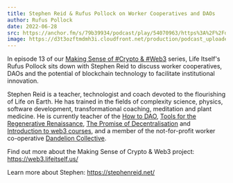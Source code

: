 ```yaml
---
title: Stephen Reid & Rufus Pollock on Worker Cooperatives and DAOs
author: Rufus Pollock
date: 2022-06-28
src: https://anchor.fm/s/79b39934/podcast/play/54070963/https%3A%2F%2Fd3ctxlq1ktw2nl.cloudfront.net%2Fproduction%2Fexports%2F79b39934%2F54070963%2F07ed8006ea6c03984dca2ec8ba8b9685.m4a
image: https://d3t3ozftmdmh3i.cloudfront.net/production/podcast_uploaded_episode/20318133/20318133-1656405067788-ca1c3288b424e.jpg
---
```


In episode 13 of our [Making Sense of #Crypto & #Web3](https://web3.lifeitself.us/) series, Life Itself's Rufus Pollock sits down with Stephen Reid to discuss worker cooperatives, DAOs and the potential of blockchain technology to facilitate institutional innovation.

Stephen Reid is a teacher, technologist and coach devoted to the flourishing of Life on Earth. He has trained in the fields of complexity science, physics, software development, transformational coaching, meditation and plant medicine. He is currently teacher of the [How to DAO](https://docs.google.com/document/d/1jxbb3YkrjAT1TUe6W2yCFUAsXUhdVt5JYoJwmMfykoQ/edit ), [Tools for the Regenerative Renaissance](https://dandelion.earth/events/5fd23eae6824a9000d43006e), [The Promise of Decentralisation](https://dandelion.earth/events/605f1caeed084e000d44e844) and [Introduction to web3 courses](https://dandelion.earth/events/623c3fccf9cf930011212aa1), and a member of the not-for-profit worker co-operative [Dandelion Collective](https://dandelion.coop/Dandelion-Collective-c9e965731fee4e9d8fe58dc511112178). 

Find out more about the Making Sense of Crypto & Web3 project: https://web3.lifeitself.us/

Learn more about Stephen: https://stephenreid.net/ 

  
